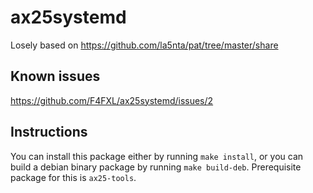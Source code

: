 # ax25systemd
Losely based on https://github.com/la5nta/pat/tree/master/share

## Known issues
https://github.com/F4FXL/ax25systemd/issues/2

## Instructions

You can install this package either by running `make install`, or you can build a debian binary package by running `make build-deb`.
Prerequisite package for this is `ax25-tools`.
